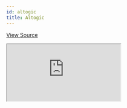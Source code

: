 ```yaml
---
id: altogic
title: Altogic
---
```


[View Source](https://github.com/refinedev/refine/tree/master/examples/dataProvider/altogic)

<iframe src="https://codesandbox.io/embed/refine-altogic-example-yjnjk?autoresize=1&fontsize=14&theme=dark&view=preview"
    style={{width: "100%", height:"80vh", border: "0px", borderRadius: "8px", overflow:"hidden"}}
    title="refine-strapi-example"
    allow="accelerometer; ambient-light-sensor; camera; encrypted-media; geolocation; gyroscope; hid; microphone; midi; payment; usb; vr; xr-spatial-tracking"
    sandbox="allow-forms allow-modals allow-popups allow-presentation allow-same-origin allow-scripts"
></iframe>